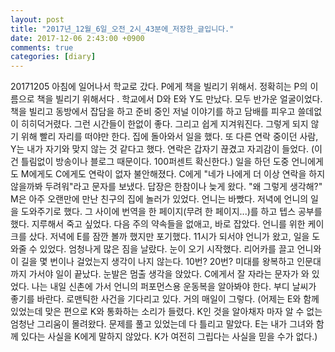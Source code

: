 ```yaml
---
layout: post
title: "2017년_12월_6일_오전_2시_43분에_저장한_글입니다."
date: 2017-12-06 2:43:00 +0900
comments: true 
categories: [diary] 
---
```

20171205
아침에 일어나서 학교로 갔다. P에게 책을 빌리기 위해서. 정확히는 P의 이름으로 책을 빌리기 위해서다 . 학교에서 D와 E와 Y도 만났다. 모두 반가운 얼굴이었다. 
책을 빌리고 동방에서 잡담을 하고 준비 중인 저널 이야기를 하고 담배를 피우고 쓸데없이 히히덕거렸다. 그런 시간들이 한없이 좋다. 그리고 쉽게 지겨워진다. 그렇게 되지 않기 위해 빨리 자리를 떠야만 한다. 집에 돌아와서 일을 했다. 또 다른 연락 중이던 사람, Y는 내가 자기와 맞지 않는 것 같다고 했다. 연락은 갑자기 끊겼고 자괴감이 들었다. (이건 틀림없이 방송이나 블로그 때문이다. 100퍼센트 확신한다.) 일을 하던 도중 언니에게도 M에게도 C에게도 연락이 없자 불안해졌다. C에게 "네가 나에게 더 이상 연락을 하지 않을까봐 두려워"라고 문자를 보냈다. 답장은 한참이나 늦게 왔다. "왜 그렇게 생각해?" M은 아주 오랜만에 만난 친구의 집에 놀러가 있었다. 언니는 바빴다. 저녁에 언니의 일을 도와주기로 했다. 그 사이에 번역을 한 페이지(무려 한 페이지...)를 하고 텝스 공부를 했다. 지루해서 죽고 싶었다. 다음 주의 약속들을 없애고, 바로 잡았다. 언니를 위한 케이크를 샀다. 저녁에 E를 잠깐 볼까 했지만 포기했다. 11시가 되서야 언니가 왔고, 일을 도와줄 수 있었다. 엄청나게 많은 짐을 날랐다. 눈이 오기 시작했다. 리어카를 끌고 언니와 이 길을 몇 번이나 걸었는지 생각이 나지 않는다. 10번? 20번? 미대를 왕복하고 인문대까지 가서야 일이 끝났다. 눈발은 멈출 생각을 앉았다. C에게서 잘 자라는 문자가 와 있었다. 나는 내일 신촌에 가서 언니의 퍼포먼스용 운동복을 알아봐야 한다. 부디 날씨가 좋기를 바란다. 로맨틱한 사건을 기다리고 있다. 거의 매일이 그렇다. (어제는 E와 함께 있었는데 맞은 편으로 K와 통화하는 소리가 들렸다. K인 것을 알아채자 마자 알 수 없는 엄청난 그리움이 몰려왔다. 문제를 풀고 있었는데 다 틀리고 말았다. E는 내가 그녀와 함께 있다는 사실을 K에게 말하지 않았다. K가 여전히 그립다는 사실을 믿을 수가 없다.)
